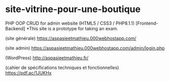 # site-vitrine-pour-une-boutique
PHP OOP CRUD for admin website (HTML5 / CSS3 / PHP8.1.1) [Frontend-Backend]
*This site is a prototype for taking an exam.

(site générale)
https://aspasieetmathieu.000webhostapp.com/

(site admin)
https://aspasieetmathieu.000webhostapp.com/admin/login.php

(WordPress)
http://aspasieetmathieu.fr/

(cahier de spécifications techniques et fonctionnelles)
https://pdf.ac/1JUKHx
